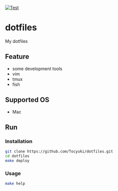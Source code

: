 [![Test](https://github.com/Tocyuki/dotfiles/actions/workflows/test.yml/badge.svg)](https://github.com/Tocyuki/dotfiles/actions/workflows/test.yml)

# dotfiles

My dotfiles

## Feature

- some development tools
- vim
- tmux
- fish

## Supported OS

- Mac

## Run

### Installation

```bash
git clone https://github.com/Tocyuki/dotfiles.git
cd dotfiles
make deploy
```

### Usage

```bash
make help
```
